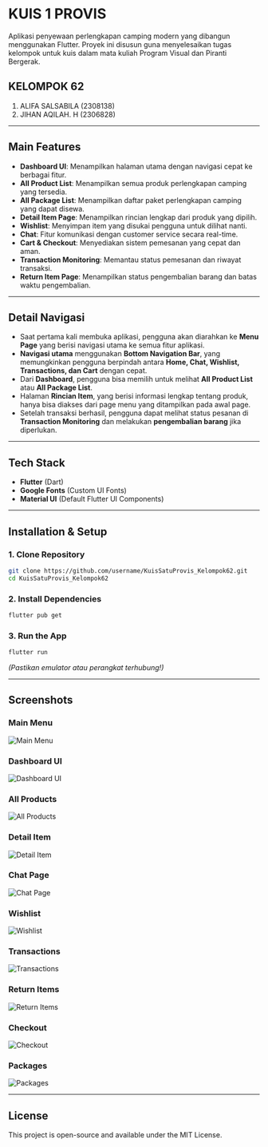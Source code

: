 # KUIS 1 PROVIS

Aplikasi penyewaan perlengkapan camping modern yang dibangun menggunakan Flutter. Proyek ini disusun guna menyelesaikan tugas kelompok untuk kuis dalam mata kuliah Program Visual dan Piranti Bergerak.

## KELOMPOK 62
1. ALIFA SALSABILA (2308138)
2. JIHAN AQILAH. H (2306828)
   
---

## Main Features  
- **Dashboard UI**: Menampilkan halaman utama dengan navigasi cepat ke berbagai fitur.  
- **All Product List**: Menampilkan semua produk perlengkapan camping yang tersedia.  
- **All Package List**: Menampilkan daftar paket perlengkapan camping yang dapat disewa.  
- **Detail Item Page**: Menampilkan rincian lengkap dari produk yang dipilih.  
- **Wishlist**: Menyimpan item yang disukai pengguna untuk dilihat nanti.  
- **Chat**: Fitur komunikasi dengan customer service secara real-time.  
- **Cart & Checkout**: Menyediakan sistem pemesanan yang cepat dan aman.  
- **Transaction Monitoring**: Memantau status pemesanan dan riwayat transaksi.  
- **Return Item Page**: Menampilkan status pengembalian barang dan batas waktu pengembalian.  

---

## Detail Navigasi  
- Saat pertama kali membuka aplikasi, pengguna akan diarahkan ke **Menu Page** yang berisi navigasi utama ke semua fitur aplikasi.  
- **Navigasi utama** menggunakan **Bottom Navigation Bar**, yang memungkinkan pengguna berpindah antara **Home, Chat, Wishlist, Transactions, dan Cart** dengan cepat.  
- Dari **Dashboard**, pengguna bisa memilih untuk melihat **All Product List** atau **All Package List**.  
- Halaman **Rincian Item**, yang berisi informasi lengkap tentang produk, hanya bisa diakses dari page menu yang ditampilkan pada awal page.  
- Setelah transaksi berhasil, pengguna dapat melihat status pesanan di **Transaction Monitoring** dan melakukan **pengembalian barang** jika diperlukan.  

---

## Tech Stack  
- **Flutter** (Dart)  
- **Google Fonts** (Custom UI Fonts)  
- **Material UI** (Default Flutter UI Components)  

---

## Installation & Setup  
### 1. Clone Repository  
```bash
git clone https://github.com/username/KuisSatuProvis_Kelompok62.git
cd KuisSatuProvis_Kelompok62
```
### 2. Install Dependencies  
```bash
flutter pub get
```
### 3. Run the App  
```bash
flutter run
```
*(Pastikan emulator atau perangkat terhubung!)*  

---

## Screenshots

### Main Menu
![Main Menu](https://github.com/user-attachments/assets/ea980cf4-db92-4339-9a96-eee86dd0eaea)

### Dashboard UI
![Dashboard UI](https://github.com/user-attachments/assets/15bcbfca-b043-472c-934e-34ba825d99c5)

### All Products
![All Products](https://github.com/user-attachments/assets/4253fed9-e03f-444c-af00-f0b3f5143120)

### Detail Item
![Detail Item](https://github.com/user-attachments/assets/05a412ce-7228-429d-84c2-27a04d87e8c4)

### Chat Page
![Chat Page](https://github.com/user-attachments/assets/7015d3b5-a98e-44ca-9826-cd29a5a9da22)

### Wishlist
![Wishlist](https://github.com/user-attachments/assets/3bac20ba-a85b-4d0f-ac4c-b454285ad9c4)

### Transactions
![Transactions](https://github.com/user-attachments/assets/b0bf6e34-bfc3-484c-8454-b987f9505115)

### Return Items
![Return Items](https://github.com/user-attachments/assets/f84dd3d2-80be-4fed-82e3-c89278f50266)

### Checkout
![Checkout](https://github.com/user-attachments/assets/eaec2f1c-3162-4f0d-8c6e-623924c704aa)

### Packages
![Packages](https://github.com/user-attachments/assets/a33dc20c-44c6-41e6-89a5-8cb4aef480b7)

---

## License
This project is open-source and available under the MIT License.


